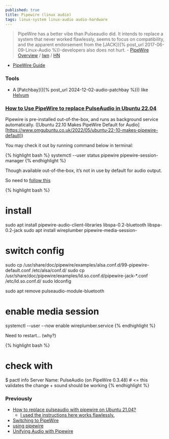 ```yaml
---
published: true
title: Pipewire (linux audio)
tags: linux-system linux-audio audio-hardware
---
```

> PipeWire has a better vibe than Pulseaudio did. It intends to replace a system that never worked flawlessly, seems to focus on compatibility, and the apparent endorsement from the [JACK]({% post_url 2017-06-09-Linux-Audio %})-developers also does not hurt. - [PipeWire Overview](https://docs.pipewire.org/page_overview.html) / [lwn](https://lwn.net/SubscriberLink/847412/d7826b1353e33734/) / [HN](https://news.ycombinator.com/item?id=26329027)

- [PipeWire Guide ](https://github.com/mikeroyal/PipeWire-Guide?tab=readme-ov-file#-----pipewire-guide)

### Tools

- A [Patchbay](({% post_url 2024-12-02-audio-patchbay %})) like [Helvum](https://gitlab.freedesktop.org/pipewire/helvum)


### [How to Use PipeWire to replace PulseAudio in Ubuntu 22.04](https://ubuntuhandbook.org/index.php/2022/04/pipewire-replace-pulseaudio-ubuntu-2204/)

Pipewire is pre-installed out-of-the-box, and runs as background service automatically. ([Ubuntu 22.10 Makes PipeWire Default for Audio][https://www.omgubuntu.co.uk/2022/05/ubuntu-22-10-makes-pipewire-default])

You may check it out by running command below in terminal:

{% highlight bash %}
systemctl --user status pipewire pipewire-session-manager
{% endhighlight %}

Though available out-of-the-box, it’s not in use by default for audio output.

So need to [follow this ](https://ubuntuhandbook.org/index.php/2022/04/pipewire-replace-pulseaudio-ubuntu-2204/)

{% highlight bash %}
# install 
sudo apt install pipewire-audio-client-libraries libspa-0.2-bluetooth libspa-0.2-jack
sudo apt install wireplumber pipewire-media-session-

# switch config
sudo cp /usr/share/doc/pipewire/examples/alsa.conf.d/99-pipewire-default.conf /etc/alsa/conf.d/
sudo cp /usr/share/doc/pipewire/examples/ld.so.conf.d/pipewire-jack-*.conf /etc/ld.so.conf.d/
sudo ldconfig

sudo apt remove pulseaudio-module-bluetooth

# enable  media session 
systemctl --user --now enable wireplumber.service
{% endhighlight %}

Need to restart... (why?)

{% highlight bash %}
# check with 
$ pactl info
Server Name: PulseAudio (on PipeWire 0.3.48) # <= this validates the change + sound should be working
{% endhighlight %}


### Previously

- [How to replace pulseaudio with pipewire on Ubuntu 21.04?](https://askubuntu.com/questions/1333404/how-to-replace-pulseaudio-with-pipewire-on-ubuntu-21-04)
	- [I used the instructions here works flawlessly.](https://pipewire-debian.github.io/pipewire-debian/)
- [Switching to PipeWire](https://feaneron.com/2020/12/07/switching-to-pipewire/)
- [using pipewire](https://www.reddit.com/r/linux_gaming/comments/kvtc9h/pipewire_quiestion/)
- [Unifying Audio with Pipewire](http://adam.younglogic.com/2021/04/unifying-audio-with-pipewire/)

